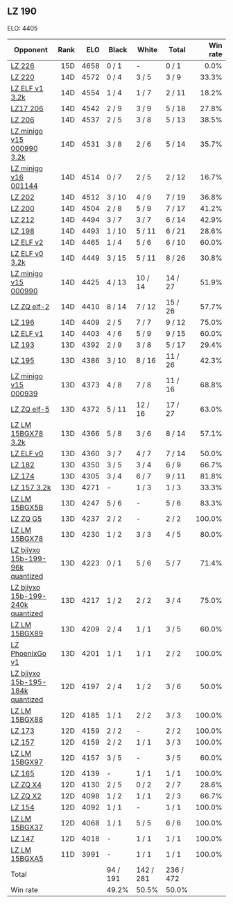 ## LZ 190 ##

ELO: 4405

Opponent | Rank | ELO | Black | White | Total | Win rate
---------|-----:|----:|-------|-------|-------|-------:
[LZ 226](LZ%20226.md) | 15D | 4658 | 0 / 1 | - | 0 / 1 | 0.0%
[LZ 220](LZ%20220.md) | 14D | 4572 | 0 / 4 | 3 / 5 | 3 / 9 | 33.3%
[LZ ELF v1 3.2k](LZ%20ELF%20v1%203.2k.md) | 14D | 4554 | 1 / 4 | 1 / 7 | 2 / 11 | 18.2%
[LZ17 206](LZ17%20206.md) | 14D | 4542 | 2 / 9 | 3 / 9 | 5 / 18 | 27.8%
[LZ 206](LZ%20206.md) | 14D | 4537 | 2 / 5 | 3 / 8 | 5 / 13 | 38.5%
[LZ minigo v15 000990 3.2k](LZ%20minigo%20v15%20000990%203.2k.md) | 14D | 4531 | 3 / 8 | 2 / 6 | 5 / 14 | 35.7%
[LZ minigo v16 001144](LZ%20minigo%20v16%20001144.md) | 14D | 4514 | 0 / 7 | 2 / 5 | 2 / 12 | 16.7%
[LZ 202](LZ%20202.md) | 14D | 4512 | 3 / 10 | 4 / 9 | 7 / 19 | 36.8%
[LZ 200](LZ%20200.md) | 14D | 4504 | 2 / 8 | 5 / 9 | 7 / 17 | 41.2%
[LZ 212](LZ%20212.md) | 14D | 4494 | 3 / 7 | 3 / 7 | 6 / 14 | 42.9%
[LZ 198](LZ%20198.md) | 14D | 4493 | 1 / 10 | 5 / 11 | 6 / 21 | 28.6%
[LZ ELF v2](LZ%20ELF%20v2.md) | 14D | 4465 | 1 / 4 | 5 / 6 | 6 / 10 | 60.0%
[LZ ELF v0 3.2k](LZ%20ELF%20v0%203.2k.md) | 14D | 4449 | 3 / 15 | 5 / 11 | 8 / 26 | 30.8%
[LZ minigo v15 000990](LZ%20minigo%20v15%20000990.md) | 14D | 4425 | 4 / 13 | 10 / 14 | 14 / 27 | 51.9%
[LZ ZQ elf-2](LZ%20ZQ%20elf-2.md) | 14D | 4410 | 8 / 14 | 7 / 12 | 15 / 26 | 57.7%
[LZ 196](LZ%20196.md) | 14D | 4409 | 2 / 5 | 7 / 7 | 9 / 12 | 75.0%
[LZ ELF v1](LZ%20ELF%20v1.md) | 14D | 4403 | 4 / 6 | 5 / 9 | 9 / 15 | 60.0%
[LZ 193](LZ%20193.md) | 13D | 4392 | 2 / 9 | 3 / 8 | 5 / 17 | 29.4%
[LZ 195](LZ%20195.md) | 13D | 4386 | 3 / 10 | 8 / 16 | 11 / 26 | 42.3%
[LZ minigo v15 000939](LZ%20minigo%20v15%20000939.md) | 13D | 4373 | 4 / 8 | 7 / 8 | 11 / 16 | 68.8%
[LZ ZQ elf-5](LZ%20ZQ%20elf-5.md) | 13D | 4372 | 5 / 11 | 12 / 16 | 17 / 27 | 63.0%
[LZ LM 15BGX78 3.2k](LZ%20LM%2015BGX78%203.2k.md) | 13D | 4366 | 5 / 8 | 3 / 6 | 8 / 14 | 57.1%
[LZ ELF v0](LZ%20ELF%20v0.md) | 13D | 4360 | 3 / 7 | 4 / 7 | 7 / 14 | 50.0%
[LZ 182](LZ%20182.md) | 13D | 4350 | 3 / 5 | 3 / 4 | 6 / 9 | 66.7%
[LZ 174](LZ%20174.md) | 13D | 4305 | 3 / 4 | 6 / 7 | 9 / 11 | 81.8%
[LZ 157 3.2k](LZ%20157%203.2k.md) | 13D | 4271 | - | 1 / 3 | 1 / 3 | 33.3%
[LZ LM 15BGX5B](LZ%20LM%2015BGX5B.md) | 13D | 4247 | 5 / 6 | - | 5 / 6 | 83.3%
[LZ ZQ G5](LZ%20ZQ%20G5.md) | 13D | 4237 | 2 / 2 | - | 2 / 2 | 100.0%
[LZ LM 15BGX78](LZ%20LM%2015BGX78.md) | 13D | 4230 | 1 / 2 | 3 / 3 | 4 / 5 | 80.0%
[LZ bjiyxo 15b-199-96k quantized](LZ%20bjiyxo%2015b-199-96k%20quantized.md) | 13D | 4223 | 0 / 1 | 5 / 6 | 5 / 7 | 71.4%
[LZ bjiyxo 15b-199-240k quantized](LZ%20bjiyxo%2015b-199-240k%20quantized.md) | 13D | 4217 | 1 / 2 | 2 / 2 | 3 / 4 | 75.0%
[LZ LM 15BGX89](LZ%20LM%2015BGX89.md) | 13D | 4209 | 2 / 4 | 1 / 1 | 3 / 5 | 60.0%
[LZ PhoenixGo v1](LZ%20PhoenixGo%20v1.md) | 13D | 4201 | 1 / 1 | 1 / 1 | 2 / 2 | 100.0%
[LZ bjiyxo 15b-195-184k quantized](LZ%20bjiyxo%2015b-195-184k%20quantized.md) | 12D | 4197 | 2 / 4 | 1 / 2 | 3 / 6 | 50.0%
[LZ LM 15BGX88](LZ%20LM%2015BGX88.md) | 12D | 4185 | 1 / 1 | 2 / 2 | 3 / 3 | 100.0%
[LZ 173](LZ%20173.md) | 12D | 4159 | 2 / 2 | - | 2 / 2 | 100.0%
[LZ 157](LZ%20157.md) | 12D | 4159 | 2 / 2 | 1 / 1 | 3 / 3 | 100.0%
[LZ LM 15BGX97](LZ%20LM%2015BGX97.md) | 12D | 4157 | 3 / 5 | - | 3 / 5 | 60.0%
[LZ 165](LZ%20165.md) | 12D | 4139 | - | 1 / 1 | 1 / 1 | 100.0%
[LZ ZQ X4](LZ%20ZQ%20X4.md) | 12D | 4130 | 2 / 5 | 0 / 2 | 2 / 7 | 28.6%
[LZ ZQ X2](LZ%20ZQ%20X2.md) | 12D | 4098 | 1 / 2 | 1 / 1 | 2 / 3 | 66.7%
[LZ 154](LZ%20154.md) | 12D | 4092 | 1 / 1 | - | 1 / 1 | 100.0%
[LZ LM 15BGX37](LZ%20LM%2015BGX37.md) | 12D | 4068 | 1 / 1 | 5 / 5 | 6 / 6 | 100.0%
[LZ 147](LZ%20147.md) | 12D | 4018 | - | 1 / 1 | 1 / 1 | 100.0%
[LZ LM 15BGXA5](LZ%20LM%2015BGXA5.md) | 11D | 3991 | - | 1 / 1 | 1 / 1 | 100.0%
Total | | | 94 / 191 | 142 / 281 | 236 / 472 | 
Win rate| | | 49.2% | 50.5% | 50.0% | 
